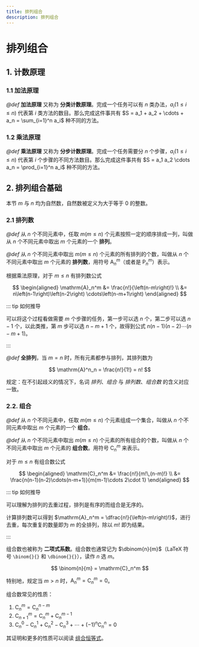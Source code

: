 ```yaml
---
title: 排列组合
description: 排列组合
---
```


# 排列组合

## 1. 计数原理

### 1.1 加法原理

*@def* **加法原理** 又称为 **分类计数原理**。完成一个任务可以有 $n$ 类办法，$a_i\left(1 \leqslant i \leqslant n\right)$ 代表第 $i$ 类方法的数目。那么完成这件事共有 $S = a_1 + a_2 + \cdots + a_n = \sum_{i=1}^n a_i$ 种不同的方法。

### 1.2 乘法原理

*@def* **乘法原理** 又称为 **分步计数原理**。完成一个任务需要分 $n$ 个步骤，$a_i\left(1 \leqslant i \leqslant n\right)$ 代表第 $i$ 个步骤的不同方法数目。那么完成这件事共有 $S = a_1 a_2 \cdots a_n = \prod_{i=1}^n a_i$ 种不同的方法。

## 2. 排列组合基础

本节 $m$ 与 $n$ 均为自然数，自然数被定义为大于等于 $0$ 的整数。

### 2.1 排列数

*@def* 从 $n$ 个不同元素中，任取 $m\left(m \leqslant n\right)$ 个元素按照一定的顺序排成一列，叫做从 $n$ 个不同元素中取出 $m$ 个元素的一个 **排列**。

*@def* 从 $n$ 个不同元素中取出 $m\left(m \leqslant n\right)$ 个元素的所有排列的个数，叫做从 $n$ 个不同元素中取出 $m$ 个元素的 **排列数**，用符号 $\mathrm{A}^m_n$（或者是 $\mathrm{P}^m_n$）表示。

根据乘法原理，对于 $m \leqslant n$ 有排列数公式

$$
\begin{aligned}
    \mathrm{A}_n^m
    &= \frac{n!}{\left(n-m\right)!} \\
    &= n\left(n-1\right)\left(n-2\right)
    \cdots\left(n-m+1\right)
\end{aligned}
$$

::: tip 如何推导

可以将这个过程看做需要 $m$ 个步骤的任务，第一步可以选 $n$ 个，第二步可以选 $n-1$ 个，以此类推，第 $m$ 步可以选 $n-m+1$ 个，故得到公式 $n\left(n-1\right)\left(n-2\right)\cdots\left(n-m+1\right)$。

:::

*@def* **全排列**，当 $m = n$ 时，所有元素都参与排列，其排列数为

$$
\mathrm{A}^n_n = \frac{n!}{1!} = n!
$$

规定：在不引起歧义的情况下，名词 *排列*、*组合* 与 *排列数*、*组合数* 的含义对应一致。

### 2.2. 组合

*@def* 从 $n$ 个不同元素中，任取 $m\left(m \leqslant n\right)$ 个元素组成一个集合，叫做从 $n$ 个不同元素中取出 $m$ 个元素的一个 **组合**。

*@def* 从 $n$ 个不同元素中取出 $m\left(m \leqslant n\right)$ 个元素的所有组合的个数，叫做从 $n$ 个不同元素中取出 $m$ 个元素的 **组合数**。用符号 $\mathrm{C}^m_n$ 来表示。

对于 $m \leqslant n$ 有组合数公式

$$
\begin{aligned}
    \mathrm{C}_n^m
    &= \frac{n!}{m!\,(n-m)!} \\
    &= \frac{n(n-1)(n-2)\cdots(n-m+1)}{m(m-1)\cdots 2\cdot 1}
\end{aligned}
$$

::: tip 如何推导

可以理解为排列的去重过程，排列是有序的而组合是无序的。

计算排列数可以得到 $\mathrm{A}_n^m = \dfrac{n!}{\left(n-m\right)!}$，进行去重，每次重复的数量即为 $m$ 的全排列，除以 $m!$ 即为结果。

:::

组合数也被称为 **二项式系数**。组合数也通常记为 $\dbinom{n}{m}$（LaTeX 符号 `\binom{}{}` 和 `\dbinom{}{}`），读作 $n$ 选 $m$。

$$
\binom{n}{m} = \mathrm{C}_n^m
$$

特别地，规定当 $m > n$ 时，$\mathrm{A}_n^m = \mathrm{C}_n^m = 0$。

组合数常见的性质：
1. $\mathrm{C}_n^m = \mathrm{C}_n^{n-m}$
2. $\mathrm{C}_{n+1}^m = \mathrm{C}_n^m+\mathrm{C}_n^{m-1}$
3. $\mathrm{C}_n^0 - \mathrm{C}_n^1 + \mathrm{C}_n^2 - \mathrm{C}_n^3 + \cdots + (-1)^n\mathrm{C}_n^n = 0$

其证明和更多的性质可以阅读 [组合恒等式](./combinatorial-identity.md)。
